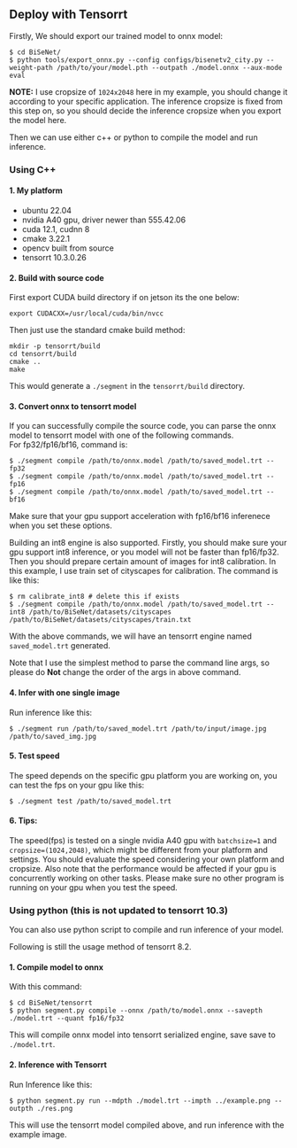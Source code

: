 

## Deploy with Tensorrt 

Firstly, We should export our trained model to onnx model:  
```
$ cd BiSeNet/
$ python tools/export_onnx.py --config configs/bisenetv2_city.py --weight-path /path/to/your/model.pth --outpath ./model.onnx --aux-mode eval
```

**NOTE:** I use cropsize of `1024x2048` here in my example, you should change it according to your specific application. The inference cropsize is fixed from this step on, so you should decide the inference cropsize when you export the model here.  

Then we can use either c++ or python to compile the model and run inference.  


### Using C++

#### 1. My platform

* ubuntu 22.04
* nvidia A40 gpu, driver newer than 555.42.06
* cuda 12.1, cudnn 8
* cmake 3.22.1
* opencv built from source
* tensorrt 10.3.0.26



#### 2. Build with source code
First export CUDA build directory if on jetson its the one below:
```
export CUDACXX=/usr/local/cuda/bin/nvcc
```

Then just use the standard cmake build method:  
```
mkdir -p tensorrt/build
cd tensorrt/build
cmake ..
make
```
This would generate a `./segment` in the `tensorrt/build` directory.


#### 3. Convert onnx to tensorrt model
If you can successfully compile the source code, you can parse the onnx model to tensorrt model with one of the following commands.   
For fp32/fp16/bf16, command is:
```
$ ./segment compile /path/to/onnx.model /path/to/saved_model.trt --fp32
$ ./segment compile /path/to/onnx.model /path/to/saved_model.trt --fp16
$ ./segment compile /path/to/onnx.model /path/to/saved_model.trt --bf16
```
Make sure that your gpu support acceleration with fp16/bf16 inferenece when you set these options.<br>

Building an int8 engine is also supported. Firstly, you should make sure your gpu support int8 inference, or you model will not be faster than fp16/fp32. Then you should prepare certain amount of images for int8 calibration. In this example, I use train set of cityscapes for calibration. The command is like this:  
```
$ rm calibrate_int8 # delete this if exists
$ ./segment compile /path/to/onnx.model /path/to/saved_model.trt --int8 /path/to/BiSeNet/datasets/cityscapes /path/to/BiSeNet/datasets/cityscapes/train.txt
```
With the above commands, we will have an tensorrt engine named `saved_model.trt` generated.  

Note that I use the simplest method to parse the command line args, so please do **Not** change the order of the args in above command.  


#### 4. Infer with one single image
Run inference like this:   
```
$ ./segment run /path/to/saved_model.trt /path/to/input/image.jpg /path/to/saved_img.jpg
```


#### 5. Test speed  
The speed depends on the specific gpu platform you are working on, you can test the fps on your gpu like this:  
```
$ ./segment test /path/to/saved_model.trt
```


#### 6. Tips:  

The speed(fps) is tested on a single nvidia A40 gpu with `batchsize=1` and `cropsize=(1024,2048)`, which might be different from your platform and settings. You should evaluate the speed considering your own platform and cropsize. Also note that the performance would be affected if your gpu is concurrently working on other tasks. Please make sure no other program is running on your gpu when you test the speed.



### Using python (this is not updated to tensorrt 10.3)

You can also use python script to compile and run inference of your model. <br>

Following is still the usage method of tensorrt 8.2.<br>


#### 1. Compile model to onnx


With this command: 
```
$ cd BiSeNet/tensorrt
$ python segment.py compile --onnx /path/to/model.onnx --savepth ./model.trt --quant fp16/fp32
```

This will compile onnx model into tensorrt serialized engine, save save to `./model.trt`.  


#### 2. Inference with Tensorrt

Run Inference like this:  
```
$ python segment.py run --mdpth ./model.trt --impth ../example.png --outpth ./res.png
```

This will use the tensorrt model compiled above, and run inference with the example image.  

